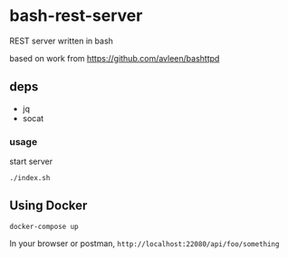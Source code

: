 # bash-rest-server
REST server written in bash

based on work from https://github.com/avleen/bashttpd

## deps
- jq
- socat

### usage

start server
```
./index.sh
```

## Using Docker
```
docker-compose up
```
In your browser or postman, `http://localhost:22080/api/foo/something`
